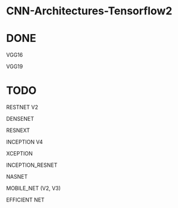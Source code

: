 # CNN-Architectures-Tensorflow2

# DONE

VGG16

VGG19

# TODO

RESTNET V2

DENSENET

RESNEXT

INCEPTION V4

XCEPTION

INCEPTION_RESNET

NASNET

MOBILE_NET (V2, V3)

EFFICIENT NET
